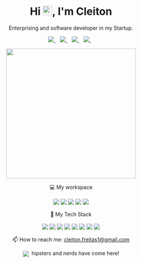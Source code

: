 
<h1 align='center'>
  Hi <img src="https://media.giphy.com/media/hvRJCLFzcasrR4ia7z/giphy.gif" width="25px">,  I'm Cleiton
</h1>

<p align='center'>
  Enterprising and software developer in my Startup.
</p>

<p align='center'>
  
  <a href="https://www.linkedin.com/in/cleiton-freitas-20528350/">
    <img src="https://img.shields.io/badge/linkedin-%230077B5.svg?&style=for-the-badge&logo=linkedin&logoColor=white" />
  </a>&nbsp;&nbsp;
  <a href="https://stackoverflow.com/users/16753477/cleiton-de-freitas">
    <img src="https://img.shields.io/badge/Stack_Overflow-FE7A16?style=for-the-badge&logo=stack-overflow&logoColor=white" />
  </a>&nbsp;&nbsp;  
  <a href="https://instagram.com/clejton.freitas">
    <img src="https://img.shields.io/badge/instagram-%23E4405F.svg?&style=for-the-badge&logo=instagram&logoColor=white" />        
  </a>&nbsp;&nbsp;
  <a href="https://twitter.com/Clejtonf">
    <img src="https://img.shields.io/badge/Twitter-1DA1F2?style=for-the-badge&logo=twitter&logoColor=white" />        
  </a>&nbsp;&nbsp;
  
</p>
<!-->
<p align='center'>
  <a href="#"><img src="https://github-readme-stats.vercel.app/api?username=clejton&show_icons=true&count_private=true&theme=dark" width="350"></a>
</p>
</!-->

<p align='center'>
  💻 My workspace<br/><br/>  
  <img src="https://img.shields.io/badge/windows-%230078D6.svg?&style=for-the-badge&logo=windows&logoColor=white" />
  <img src="https://img.shields.io/badge/dell-G3&nbsp;3590%20-007DB8?style=for-the-badge&logo=dell&logoColor=white" />
  <img src="https://img.shields.io/badge/intel-core%20i7%2010th-%230071C5.svg?&style=for-the-badge&logo=intel&logoColor=white" />
  <img src="https://img.shields.io/badge/RAM-32GB-%230071C5.svg?&style=for-the-badge&logoColor=white" />
  <img src="https://img.shields.io/badge/nvidia-gtx%201660-%2376B900.svg?&style=for-the-badge&logo=nvidia&logoColor=white" />
</p>

<p align='center'>
  🚀 My Tech Stack<br/><br/>  
  <img src="https://img.shields.io/badge/React-20232A?style=for-the-badge&logo=react&logoColor=61DAFB" />
  <img src="https://img.shields.io/badge/JavaScript-323330?style=for-the-badge&logo=javascript&logoColor=F7DF1E" />  
  <img src="https://img.shields.io/badge/TypeScript-3178C6?style=for-the-badge&logo=TypeScript&logoColor=FFF" />  
  <img src="https://img.shields.io/badge/Spring-6DB33F?style=for-the-badge&logo=spring&logoColor=white" />
  <img src="https://img.shields.io/badge/Java-ED8B00?style=for-the-badge&logo=java&logoColor=white" />
  <img src="https://img.shields.io/badge/MySQL-005C84?style=for-the-badge&logo=mysql&logoColor=white" />
  <img src="https://img.shields.io/badge/Docker-2CA5E0?style=for-the-badge&logo=docker&logoColor=white" />
  <img src="https://img.shields.io/badge/GIT-E44C30?style=for-the-badge&logo=git&logoColor=white" />
 </p>

<p align='center'>
  📫 How to reach me: <a href='mailto:cleiton.freitas1@gmail.com'>cleiton.freitas1@gmail.com</a>
</p>
<p align='center'>
  <a href="#"><img align='center' src="https://komarev.com/ghpvc/?username=clejton"></a>&nbsp; hipsters and nerds have come here!
</p>

